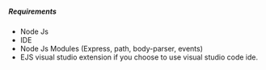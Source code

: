 
<h5>Requirements</h5>
<ul>
<li>Node Js</li>
<li>IDE</li>
<li>Node Js Modules (Express, path, body-parser, events)</li>
<li>EJS visual studio extension if you choose to use visual studio code ide.</li>

</ul>

